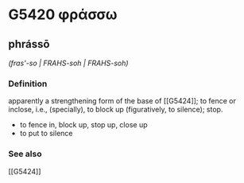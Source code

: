 # G5420 φράσσω

## phrássō

_(fras'-so | FRAHS-soh | FRAHS-soh)_

### Definition

apparently a strengthening form of the base of [[G5424]]; to fence or inclose, i.e., (specially), to block up (figuratively, to silence); stop.

- to fence in, block up, stop up, close up
- to put to silence

### See also

[[G5424]]

